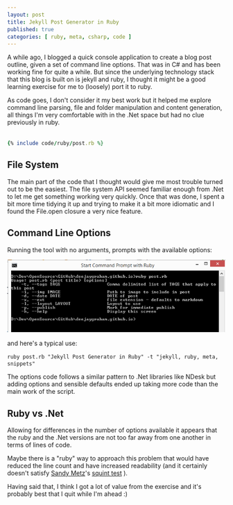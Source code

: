 ```yaml
---
layout: post
title: Jekyll Post Generator in Ruby
published: true 
categories: [ ruby, meta, csharp, code ]
---
```


A while ago, I blogged a quick console application to create a blog post outline, 
given a set of command line options. That was in C# and has been working fine for 
quite a while. But since the underlying technology stack that this blog is built 
on is jekyll and ruby, I thought it might be a good learning exercise for me to 
(loosely) port it to ruby.

As code goes, I don't consider it my best work but it helped me explore command 
line parsing, file and folder manipulation and content generation, all things I'm 
very comfortable with in the .Net space but had no clue previously in ruby. 

```ruby

{% include code/ruby/post.rb %}

```

## File System

The main part of the code that I thought would give me most trouble turned out to 
be the easiest. The file system API seemed familiar enough from .Net to let me 
get something working very quickly. Once that was done, I spent a bit more time 
tidying it up and trying to make it a bit more idiomatic and I found the File.open 
closure a very nice feature.

## Command Line Options

Running the tool with no arguments, prompts with the available options:

![no options](/img/posts/jekyll-post-generator-in-ruby/no-options.png "no options")

and here's a typical use:

``` 
ruby post.rb "Jekyll Post Generator in Ruby" -t "jekyll, ruby, meta, snippets"
```

The options code follows a similar pattern to .Net libraries like NDesk but adding 
options and sensible defaults ended up taking more code than the main work of 
the script.



## Ruby vs .Net 
 
Allowing for differences in the number of options available it appears that 
the ruby and the .Net versions are not too far away from one another in terms 
of lines of code. 

Maybe there is a "ruby" way to approach this problem that would have reduced 
the line count and have increased readability (and it certainly doesn't satisfy
[Sandy Metz](http://www.sandimetz.com/)'s [squint test](https://www.youtube.com/watch?v=8bZh5LMaSmE) ). 

Having said that, I think I got a lot of value from the exercise and it's probably 
best that I quit while I'm ahead :)
